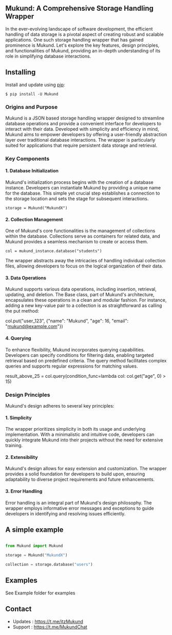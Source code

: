 ## Mukund: A Comprehensive Storage Handling Wrapper

In the ever-evolving landscape of software development, the efficient handling of data storage is a pivotal aspect of creating robust and scalable applications. One such storage handling wrapper that has gained prominence is Mukund. Let's explore the key features, design principles, and functionalities of Mukund, providing an in-depth understanding of its role in simplifying database interactions.

## Installing
Install and update using [pip](pypi.org):
```
$ pip install -U Mukund
```

### Origins and Purpose

Mukund is a JSON based storage handling wrapper designed to streamline database operations and provide a convenient interface for developers to interact with their data. Developed with simplicity and efficiency in mind, Mukund aims to empower developers by offering a user-friendly abstraction layer over traditional database interactions. The wrapper is particularly suited for applications that require persistent data storage and retrieval.

### Key Components

#### 1. Database Initialization

Mukund's initialization process begins with the creation of a database instance. Developers can instantiate Mukund by providing a unique name for the database. This simple yet crucial step establishes a connection to the storage location and sets the stage for subsequent interactions.

```
storage = Mukund("MukundX")
```

#### 2. Collection Management

One of Mukund's core functionalities is the management of collections within the database. Collections serve as containers for related data, and Mukund provides a seamless mechanism to create or access them.

```
col = mukund_instance.database("students")
```

The wrapper abstracts away the intricacies of handling individual collection files, allowing developers to focus on the logical organization of their data.

#### 3. Data Operations

Mukund supports various data operations, including insertion, retrieval, updating, and deletion. The Base class, part of Mukund's architecture, encapsulates these operations in a clean and modular fashion. For instance, adding a new key-value pair to a collection is as straightforward as calling the put method:

col.put("user_123", {"name": "Mukund", "age": 16, "email": "mukund@example.com"})

#### 4. Querying

To enhance flexibility, Mukund incorporates querying capabilities. Developers can specify conditions for filtering data, enabling targeted retrieval based on predefined criteria. The query method facilitates complex queries and supports regular expressions for matching values.

result_above_25 = col.query(condition_func=lambda col: col.get("age", 0) > 15)

### Design Principles

Mukund's design adheres to several key principles:

#### 1. Simplicity

The wrapper prioritizes simplicity in both its usage and underlying implementation. With a minimalistic and intuitive code, developers can quickly integrate Mukund into their projects without the need for extensive training.

#### 2. Extensibility

Mukund's design allows for easy extension and customization. The wrapper provides a solid foundation for developers to build upon, ensuring adaptability to diverse project requirements and future enhancements.

#### 3. Error Handling

Error handling is an integral part of Mukund's design philosophy. The wrapper employs informative error messages and exceptions to guide developers in identifying and resolving issues efficiently.


## A simple example 
```python 

from Mukund import Mukund 

storage = Mukund("MukundX")

collection = storage.database("users")
```

## Examples
See Example folder for examples

## Contact
- Updates : https://t.me/itzMukund
- Support : https://t.me/MukundChat